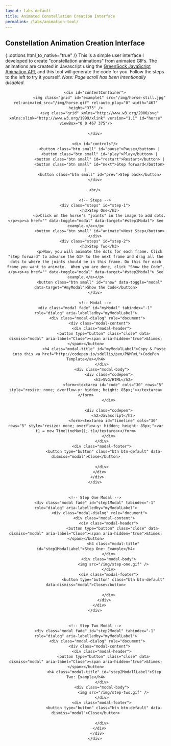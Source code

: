 ```yaml
---
layout: labs-default
title: Animated Constellation Creation Interface
permalink: /labs/animation-tool/
---
```

## Constellation Animation Creation Interface
{::options html_to_native="true" /}
This is a simple user interface I developed to create "constellation animations" from animated GIFs. The animations are created in Javascript using the [GreenSock JavaScript Animation API](http://greensock.com/), and this tool will generate the code for you. Follow the steps to the left to try it yourself. <em>Note: Page scroll has been intentionally disabled.</em>

<center>

			<div id="contentContainer">
				<img class="grid" id="example1" src="/img/horse-still.jpg" rel:animated_src="/img/horse.gif" rel:auto_play="0" width="467" height="375" />
				<svg class="grid" xmlns="http://www.w3.org/2000/svg" xmlns:xlink="http://www.w3.org/1999/xlink" version="1.1" id="horse" viewBox="0 0 467 375"/>

			</div>

			<div id="controls"/>
				<button class="btn small" id="pause">Pause</button> |
				<button class="btn small" id="play">Play</button> |
				<button class="btn small" id="restart">Restart</button> |
				<button class="btn small" id="next">Step forward</button> |
				<button class="btn small" id="prev">Step back</button>
			</div>

			<br/>

			<!-- Steps -->
			<div class="steps" id="step-1">
				<h3>Step One</h3>
				<p>Click on the horse's "joints" in the image to add dots.</p><p><a href="" data-toggle="modal" data-target="#step1Modal"> See example.</a></p>
				<button class="btn small" id="animate">Next Step</button>
			</div>
			<div class="steps" id="step-2">
				<h3>Step Two</h3>
				<p>Now, you will animate the dots for each frame. Click "step forward" to advance the GIF to the next frame and drag all the dots to where the joints should be in this frame. Do this for each frame you want to animate.  When you are done, click "Show the Code".</p><p><a href="" data-toggle="modal" data-target="#step2Modal"> See example.</a></p>
				<button class="btn small" id="show" data-toggle="modal" data-target="#myModal">Show the Code</button>
			</div>

			<!-- Modal -->
			<div class="modal fade" id="myModal" tabindex="-1" role="dialog" aria-labelledby="myModalLabel">
			  <div class="modal-dialog" role="document">
			    <div class="modal-content">
			      <div class="modal-header">
			        <button type="button" class="close" data-dismiss="modal" aria-label="Close"><span aria-hidden="true">&times;</span></button>
			        <h4 class="modal-title" id="myModalLabel">Copy & Paste into this <a href="http://codepen.io/sdellis/pen/PNMRxL">CodePen Template</a></h4>
			      </div>
			      <div class="modal-body">
						<div class="codepen">
							<h2>SVG/HTML</h2>
							<form><textarea id="code" cols="30" rows="5" style="resize: none; overflow-y: hidden; height: 85px;"></textarea></form>
						</div>

						<div class="codepen">
							<h2>Javascript</h2>
							<form><textarea id="timeline" cols="30" rows="5" style="resize: none; overflow-y: hidden; height: 85px;">var t1 = new TimelineMax(); t1</textarea></form>
						</div>
			      </div>
			      <div class="modal-footer">
			        <button type="button" class="btn btn-default" data-dismiss="modal">Close</button>

			      </div>
			    </div>
			  </div>
			</div>


			<!-- Step One Modal -->
			<div class="modal fade" id="step1Modal" tabindex="-1" role="dialog" aria-labelledby="myModalLabel">
				<div class="modal-dialog" role="document">
					<div class="modal-content">
						<div class="modal-header">
							<button type="button" class="close" data-dismiss="modal" aria-label="Close"><span aria-hidden="true">&times;</span></button>
							<h4 class="modal-title" id="step1ModalLabel">Step One: Example</h4>
						</div>
						<div class="modal-body">
							<img src="/img/step-one.gif" />
						</div>
						<div class="modal-footer">
							<button type="button" class="btn btn-default" data-dismiss="modal">Close</button>

						</div>
					</div>
				</div>
			</div>


			<!-- Step Two Modal -->
			<div class="modal fade" id="step2Modal" tabindex="-1" role="dialog" aria-labelledby="myModalLabel">
			  <div class="modal-dialog" role="document">
			    <div class="modal-content">
			      <div class="modal-header">
			        <button type="button" class="close" data-dismiss="modal" aria-label="Close"><span aria-hidden="true">&times;</span></button>
			        <h4 class="modal-title" id="step2ModallLabel">Step Two: Example</h4>
			      </div>
			      <div class="modal-body">
							<img src="/img/step-two.gif" />
			      </div>
			      <div class="modal-footer">
			        <button type="button" class="btn btn-default" data-dismiss="modal">Close</button>

			      </div>
			    </div>
			  </div>
			</div>


</center>

<script src="{{ "/js/supergif.js" | prepend: site.baseurl }}"></script>
<script src="{{ "/js/snap.svg-min.js" | prepend: site.baseurl }}"></script>
<script type="text/javascript">
  $(function() {
			var container = $( "#contentContainer" );
			var tl = $("#timeline");
			var box = $("#code");
			var offset = document.getElementById('contentContainer');
			var offsetX = offset.getBoundingClientRect().left;
			var offsetY = offset.getBoundingClientRect().top;
			var s = Snap("#horse");
			var i = 0;
			var c = [];

			var $body = $('body'),
    			scrollDisabled = false,
    			scrollTop;

			function disable() {
			  $( "#animate" ).css("background","lightgreen").text("Animating");
			}

			$( "#animate" ).click(function() {
				$( container ).off();
				$("#step-1").hide();
				$("#step-2").show();
			});

			scrollDisable();

			function scrollDisable() {
			    if (scrollDisabled) {
			        return;
			    }

			    scrollTop = $(window).scrollTop();

			    $body.addClass('scrolDisabled')
			        .css({
			        top: -1 * scrollTop
			    });

			    scrollDisabled = true;
			}

			$( "#show" ).click(function() {
				$( ".codepen" ).show();
				$( ".grid" ).hide();
			});

			$( container ).on( "click", function(event) {

				var xPosition = event.clientX - this.getBoundingClientRect().left;
				var yPosition = event.clientY - this.getBoundingClientRect().top;

				c[i] = s.circle(parseInt(xPosition),parseInt(yPosition),5);

				c[i].attr({
						id: "c"+i, class: "dots"
				});

				c[i].drag(move, start, stop );

				// WRITE OUT SVG FOR COPY PASTE //
				var txt = '<circle id="c' + i + '" class="dots" style="fill: #FADFAA;" cx="' + parseInt(xPosition) + '" cy="' + parseInt(yPosition) + '" r="2.2" />';
    		box.val(box.val() + txt);
				box.focus();

				i++;
			});

			var move = function(dx,dy) {

		    this.attr({
		      transform: this.data('origTransform') + (this.data('origTransform') ? "T" : "t") + [dx, dy]
		    });

			}

			var start = function() {
			  this.data('origTransform', this.transform().local );
			}

			var stop = function(event) {
				var xPosition = event.clientX - offsetX;
				var yPosition = event.clientY - offsetY;
				txt = '.to(' + event.target.id + ', 0.5, {attr:{cx:' + parseInt(xPosition) + ', cy:' + parseInt(yPosition) + '}}, "frame' + sup1.get_current_frame() + '")';
				v = 'var ' + event.target.id + ' = $("#' + event.target.id + '");'

				tl.val(v + tl.val() + txt);
				tl.focus();		        
			}

			//////////////////////
			// S U P E R G I F
			//////////////////////

			var sup1 = new SuperGif({ gif: document.getElementById('example1') } );
      sup1.load();

      $( "#pause" ).on( "click", function(e) {
        e.preventDefault();
        sup1.pause();
      });

      $( "#play" ).on( "click", function(e) {
        e.preventDefault();
        sup1.play();
      });

      $( "#restart" ).on( "click", function(e) {
        e.preventDefault();
        sup1.move_to(0);
      });

      $( "#next" ).on( "click", function(e) {
        e.preventDefault();
        sup1.move_relative(1);
      });

      $( "#prev" ).on( "click", function(e) {
        e.preventDefault();
        sup1.move_relative(-1);
      });


			$('#code').autogrow();
			$('#timeline').autogrow();

			function SVG(elementName) {
				return document.createElementNS('http://www.w3.org/2000/svg', elementName);
			}

    });

		(function($) {
		    $.fn.autogrow = function() {
		        return this.each(function() {
		            var textarea = this;
		            $.fn.autogrow.resize(textarea);
		            $(textarea).focus(function() {
		                textarea.interval = setInterval(function() {
		                    $.fn.autogrow.resize(textarea);
		                }, 500);
		            }).blur(function() {
		                clearInterval(textarea.interval);
		            });
		        });
		    };
		    $.fn.autogrow.resize = function(textarea) {
		        var lineHeight = parseInt($(textarea).css('line-height'), 10);
		        var lines = textarea.value.split('\n');
		        var columns = textarea.cols;
		        var lineCount = 0;
		        $.each(lines, function() {
		            lineCount += Math.ceil(this.length / columns) || 1;
		        });
		        var height = lineHeight * (lineCount + 1);
		        $(textarea).css('height', height);
		    };
		})(jQuery);



</script>
